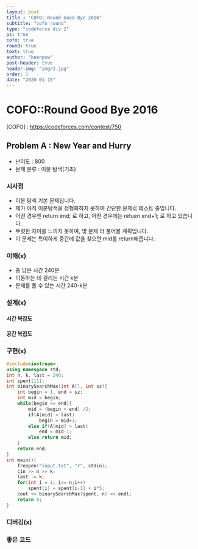 ```yaml
---
layout: post
title : "COFO::Round Good Bye 2016"
subtitle: "cofo round"
type: "codeforce div 2"
ps: true
cofo: true
round: true
text: true
author: "beenpow"
post-header: true
header-img: "img/1.jpg"
order: 1
date: "2020-01-15"
---
```

# COFO::Round Good Bye 2016
[COFO] : <https://codeforces.com/contest/750>

## Problem A : New Year and Hurry

- 난이도 : 800
- 문제 분류 : 이분 탐색(기초)

### 시사점

- 이분 탐색 기본 문제입니다.
- 제가 아직 이분탐색을 정형화하지 못하여 간단한 문제로 테스트 중입니다.
- 어떤 경우엔 return end; 로 하고, 어떤 경우에는 retuen end+1; 로 하고 있습니다. 
- 뚜렷한 차이를 느끼지 못하여, 몇 문제 더 풀어볼 계획입니다.
- 이 문제는 특이하게 중간에 값을 찾으면 mid를 return해줍니다.


### 이해(x)

- 총 남은 시간 240분
- 이동하는 데 걸리는 시간 k분
- 문제를 풀 수 있는 시간 240-k분

### 설계(x)

#### 시간 복잡도

#### 공간 복잡도

### 구현(x)

```cpp
#include<iostream>
using namespace std;
int n, k, last = 240;
int spent[11];
int binarySearchMax(int A[], int sz){
    int begin = 1, end = sz;
    int mid = begin;
    while(begin <= end){
        mid = (begin + end) /2;
        if(A[mid] < last)
            begin = mid+1;
        else if(A[mid] > last)
            end = mid-1;
        else return mid;
    }
    return end;
}
int main(){
    freopen("input.txt", "r", stdin);
    cin >> n >> k;
    last -= k;
    for(int i = 1; i<= n;i++)
        spent[i] = spent[i-1] + i*5;
    cout << binarySearchMax(spent, n) << endl;
    return 0;
}
```

### 디버깅(x)

### 좋은 코드


